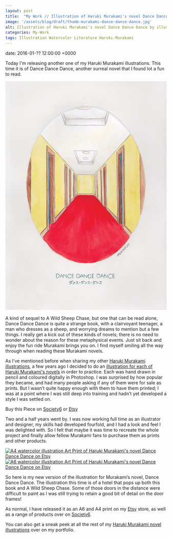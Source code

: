```yaml
---
layout: post
title:  "My Work // Illustration of Haruki Murakami's novel Dance Dance Dance"
image: '/assets/blog/draft/thumb-murakami-dance-dance-dance.jpg'
alt: Illustration of Haruki Murakami's novel Dance Dance Dance by illustrator / artist Karen Muray of A Rose Cast
categories: My-Work
tags: Illustration Watercolor Literature Haruki-Murakami
---
```


date: 	2016-01-?? 12:00:00 +0000

<p class="intro">Today I'm releasing another one of my Haruki Murakami illustrations. This time it is of Dance Dance Dance, another surreal novel that I found lot a fun to read.</p>

![Watercolor illustration of Haruki Murakami's novel Dance Dance Dance by illustrator / artist Karen Muray of A Rose Cast](/assets/folio/murakami/illustration-murakami-dance.jpg "Watercolor illustration of Haruki Murakami's novel Dance Dance Dance by illustrator / artist Karen Muray of A Rose Cast")

A kind of sequel to A Wild Sheep Chase, but one that can be read alone, Dance Dance Dance is quite a strange book, with a clairvoyant teenager, a man who dresses as a sheep, and worrying dreams to mention but a few things. I really get a kick out of these kinds of novels; there is no need to wonder about the reason for these metaphysical events. Just sit back and enjoy the fun ride Murakami brings you on. I find myself smiling all the way through when reading these Murakami novels.

As I've mentioned before when sharing my other [Haruki Murakami illustrations](/tag/Haruki-Murakami/ "Watercolour Illustration for Haruki Murakami's Novels"), a few years ago I decided to do an [illustration for each of Haruki Murakami's novels](http://www.akaihane.co.uk/post/54588755092/haruki-murakami "The original Haruki Murakami novel illustrations") in order to practice. Each was hand drawn in pencil and coloured digitally in Photoshop. I was surprised by how popular they became, and had many people asking if any of them were for sale as prints. But I wasn’t quite happy enough with them to have them printed; I was at a point where I was still deep into training and hadn’t yet developed a style I was settled on.

<div class="highlight">
  <p>Buy <span class="the">this</span> Piece <span class="the">on</span>
    <a href="https://society6.com/product/LINK" title="Buy Watercolor illustration of Haruki Murakami's novel Dance Dance Dance on the A Rose Cast Society6 store">Society6</a>
    <span class="the">or</span>
    <a href="https://www.etsy.com/shop/ARoseCast?section_id=18192366" title="Buy Watercolor illustration of Haruki Murakami's novel Dance Dance Dance on the A Rose Cast Etsy store">Etsy</a>
  </p>
</div>

Two and a half years went by. I was now working full time as an illustrator and designer, my skills had developed fourfold, and I had a look and feel I was delighted with. So I felt that maybe it was time to recreate the whole project and finally allow fellow Murakami fans to purchase them as prints and other products.

<div class="row">
	<div class="col-md-6">
		<a href="https://www.etsy.com/shop/ARoseCast?section_id=18192366" title="A4 watercolor illustration Art Print of Haruki Murakami's novel Dance Dance Dance on Etsy"><img src="/assets/blog/draft/a4-illustration-murakami-dance-dance-dance.jpg" alt="A4 watercolor illustration Art Print of Haruki Murakami's novel Dance Dance Dance on Etsy"></a>
	</div>
	<div class="col-md-6">
		<a href="https://www.etsy.com/shop/ARoseCast?section_id=18192366" title="A6 watercolor illustration Art Print of Haruki Murakami's novel Dance Dance Dance on Etsy"><img src="/assets/blog/draft/a6-illustration-murakami-dance-dance-dance.jpg" alt="A6 watercolor illustration Art Print of Haruki Murakami's novel Dance Dance Dance on Etsy"></a>
	</div>
</div>

So here is my new version of the illustration for Murakami’s novel, Dance Dance Dance. The illustration this time is of a hotel that pops up both this book and A Wild Sheep Chase. Some of those doors in the distance were difficult to paint as I was still trying to retain a good bit of detail on the door frames!

As normal, I have released it as an A6 and A4 print on my [Etsy](https://www.etsy.com/shop/ARoseCast?section_id=18192366 "Watercolour Illustration for Haruki Murakami's Dance Dance Dance on Esty") store, as well as a range of products over on [Society6](LINK "Watercolour Illustration for Haruki Murakami's Dance Dance Dance on Esty").

You can also get a sneak peek at all the rest of my <a href="/project/illustration-murakami.html" title="Haruki Murakami novel watercolor illustrations by illustrator / artist Karen Muray of A Rose Cast">Haruki Murakami novel illustrations</a> over on my portfolio.